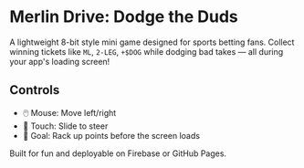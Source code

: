 # Merlin Drive: Dodge the Duds

A lightweight 8-bit style mini game designed for sports betting fans. 
Collect winning tickets like `ML`, `2-LEG`, `+$DOG` while dodging bad takes — all during your app's loading screen!

## Controls
- 🖱️ Mouse: Move left/right
- 📱 Touch: Slide to steer
- 🎯 Goal: Rack up points before the screen loads

Built for fun and deployable on Firebase or GitHub Pages.
